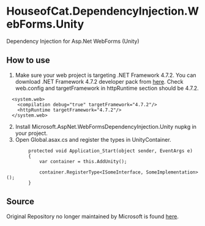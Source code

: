 # HouseofCat.DependencyInjection.WebForms.Unity
 Dependency Injection for Asp.Net WebForms (Unity)

## How to use
1. Make sure your web project is targeting .NET Framework 4.7.2. You can download .NET Framework 4.7.2 developer pack from [here](https://www.microsoft.com/net/download/thank-you/net472-developer-pack). Check web.config and targetFramework in httpRuntime section should be 4.7.2.
```
  <system.web>
    <compilation debug="true" targetFramework="4.7.2"/>
    <httpRuntime targetFramework="4.7.2"/>
  </system.web>
```
2. Install Microsoft.AspNet.WebFormsDependencyInjection.Unity nupkg in your project.
3. Open Global.asax.cs and register the types in UnityContainer.
```
        protected void Application_Start(object sender, EventArgs e)
        {
            var container = this.AddUnity();

            container.RegisterType<ISomeInterface, SomeImplementation>();
        }
```

## Source
Original Repository no longer maintained by Microsoft is found [here](https://github.com/aspnet/AspNetWebFormsDependencyInjection).